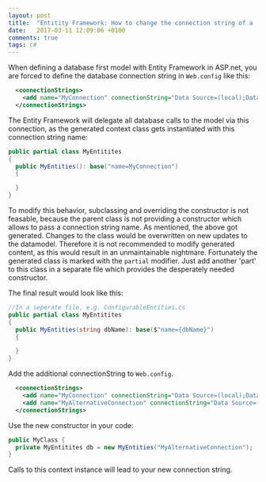 ```yaml
---
layout: post
title:  "Entitity Framework: How to change the connection string of a 'database first' model at runtime?"
date:   2017-03-11 12:09:06 +0100
comments: true
tags: c# 
---
```

When defining a database first model with Entity Framework in ASP.net, you are forced
to define the database connection string in `Web.config` like this:

```xml
  <connectionStrings>
    <add name="MyConnection" connectionString="Data Source=(local);Database=EfExample;Integrated Security=True" providerName="System.Data.SqlClient" />
  </connectionStrings>
```

The Entity Framework will delegate all database calls to the model via this connection, as the generated context
class gets instantiated with this connection string name:

```csharp
public partial class MyEntitites
{
  public MyEntities(): base("name=MyConnection")
  {

  }
}
```

To modify this behavior, subclassing and overriding the constructor is not feasable, because the parent class 
is not providing a constructor which allows to pass a connection string name.
As mentioned, the above got generated. Changes to the class would be overwritten on new updates to the datamodel.
Therefore it is not recommended to modify generated content, as this would result in an unmaintainable nightmare.
Fortunately the generated class is marked with the `partial` modifier. Just add another 'part' to this class in
a separate file which provides the desperately needed constructor.

The final result would look like this:
```csharp
//In a seperate file, e.g. ConfigurableEntities.cs
public partial class MyEntitites
{
  public MyEntities(string dbName): base($"name={dbName}")
  {

  }
}
```

Add the additional connectionString to `Web.config`.
```xml
  <connectionStrings>
    <add name="MyConnection" connectionString="Data Source=(local);Database=ExampleDB;Integrated Security=True" providerName="System.Data.SqlClient" />
    <add name="MyAlternativeConnection" connectionString="Data Source=(local);Database=AlternativeExampleDB;Integrated Security=True" providerName="System.Data.SqlClient" />
  </connectionStrings>
```

Use the new constructor in your code:
```csharp
public MyClass {
  private MyEntitites db = new MyEntities("MyAlternativeConnection");
}
```

Calls to this context instance will lead to your new connection string.